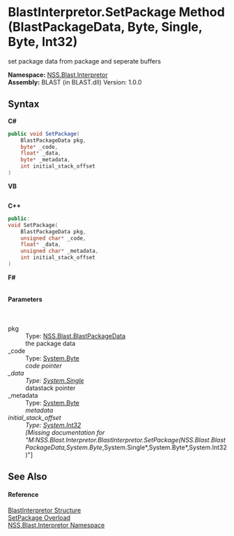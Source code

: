 # BlastInterpretor.SetPackage Method (BlastPackageData, Byte, Single, Byte, Int32)
 

set package data from package and seperate buffers

**Namespace:**&nbsp;<a href="bc1962ef-fc17-4dde-e64c-a350d8f217aa">NSS.Blast.Interpretor</a><br />**Assembly:**&nbsp;BLAST (in BLAST.dll) Version: 1.0.0

## Syntax

**C#**<br />
``` C#
public void SetPackage(
	BlastPackageData pkg,
	byte* _code,
	float* _data,
	byte* _metadata,
	int initial_stack_offset
)
```

**VB**<br />
``` VB

```

**C++**<br />
``` C++
public:
void SetPackage(
	BlastPackageData pkg, 
	unsigned char* _code, 
	float* _data, 
	unsigned char* _metadata, 
	int initial_stack_offset
)
```

**F#**<br />
``` F#

```


#### Parameters
&nbsp;<dl><dt>pkg</dt><dd>Type: <a href="08d36c75-b5dc-8eaf-5936-daa952653fa2">NSS.Blast.BlastPackageData</a><br />the package data</dd><dt>_code</dt><dd>Type: <a href="https://docs.microsoft.com/dotnet/api/system.byte" target="_blank" rel="noopener noreferrer">System.Byte</a>*<br />code pointer</dd><dt>_data</dt><dd>Type: <a href="https://docs.microsoft.com/dotnet/api/system.single" target="_blank" rel="noopener noreferrer">System.Single</a>*<br />datastack pointer</dd><dt>_metadata</dt><dd>Type: <a href="https://docs.microsoft.com/dotnet/api/system.byte" target="_blank" rel="noopener noreferrer">System.Byte</a>*<br />metadata</dd><dt>initial_stack_offset</dt><dd>Type: <a href="https://docs.microsoft.com/dotnet/api/system.int32" target="_blank" rel="noopener noreferrer">System.Int32</a><br />\[Missing <param name="initial_stack_offset"/> documentation for "M:NSS.Blast.Interpretor.BlastInterpretor.SetPackage(NSS.Blast.BlastPackageData,System.Byte*,System.Single*,System.Byte*,System.Int32)"\]</dd></dl>

## See Also


#### Reference
<a href="4de5bd5a-f1bd-8188-7356-ab8a45b847d4">BlastInterpretor Structure</a><br /><a href="fa5e048e-fc6c-926f-a875-4de22e2d7f7e">SetPackage Overload</a><br /><a href="bc1962ef-fc17-4dde-e64c-a350d8f217aa">NSS.Blast.Interpretor Namespace</a><br />